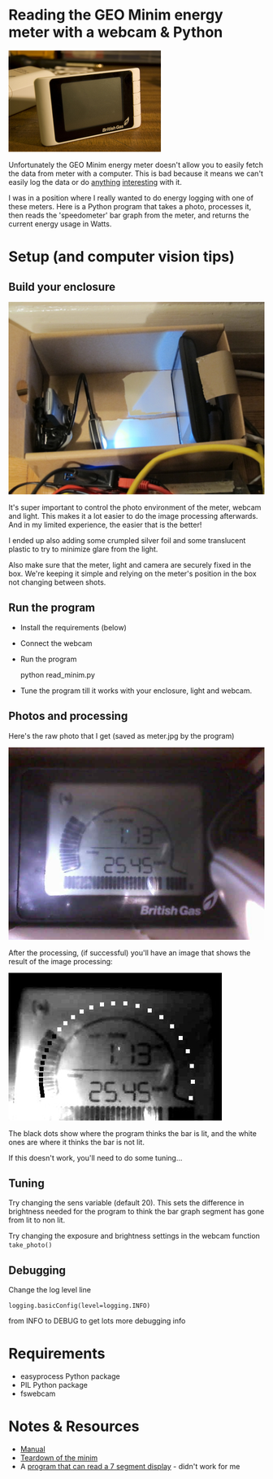 # Reading the GEO Minim energy meter with a webcam & Python

![minim](minim.jpg)

Unfortunately the GEO Minim energy meter doesn't allow you to easily fetch the
data from meter with a computer. This is bad because it means we can't easily
log the data or do [anything](http://cursivedata.co.uk) [interesting](https://github.com/mattvenn/energy-wristband) with it.

I was in a position where I really wanted to do energy logging with one of
these meters. Here is a Python program that takes a photo, processes it, then
reads the 'speedometer' bar graph from the meter, and returns the current energy
usage in Watts.

# Setup (and computer vision tips)

## Build your enclosure

![enclosure](box.jpg)

It's super important to control the photo environment of the meter, webcam and
light. This makes it a lot easier to do the image processing afterwards. And in
my limited experience, the easier that is the better!

I ended up also adding some crumpled silver foil and some translucent plastic to
try to minimize glare from the light.

Also make sure that the meter, light and camera are securely fixed in the box.
We're keeping it simple and relying on the meter's position in the box not
changing between shots.

## Run the program

* Install the requirements (below)
* Connect the webcam
* Run the program

    python read_minim.py

* Tune the program till it works with your enclosure, light and webcam.

## Photos and processing

Here's the raw photo that I get (saved as meter.jpg by the program)

![meter](meter.jpg)

After the processing, (if successful) you'll have an image that shows the result
of the image processing:

![processed](read.jpg)

The black dots show where the program thinks the bar is lit, and the white ones
are where it thinks the bar is not lit.

If this doesn't work, you'll need to do some tuning...

## Tuning

Try changing the sens variable (default 20). This sets the difference in
brightness needed for the program to think the bar graph segment has gone from
lit to non lit.

Try changing the exposure and brightness settings in the webcam function
`take_photo()`

## Debugging

Change the log level line

    logging.basicConfig(level=logging.INFO)

from INFO to DEBUG to get lots more debugging info

# Requirements

* easyprocess Python package
* PIL Python package
* fswebcam

# Notes & Resources

* [Manual](http://www.greenenergyoptions.co.uk/assets/media/instruction-manuals/geominim.pdf)
* [Teardown of the minim](http://diary.piku.org.uk/2009/12/03/british-gas-energysmart-energy-meter-teardown/)
* A [program that can read a 7 segment display](https://www.unix-ag.uni-kl.de/~auerswal/ssocr/) - didn't work for me
